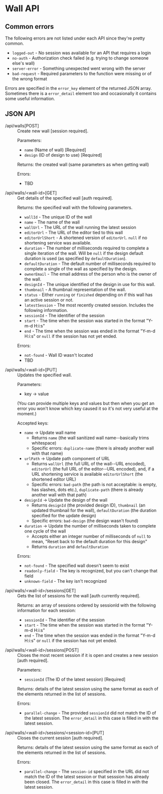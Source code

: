 Wall API
========

Common errors
-------------

The following errors are not listed under each API since they're pretty common.

* <code>logged-out</code> - No session was available for an API that requires
                            a login
* <code>no-auth</code> - Authorization check failed (e.g. trying to change
                         someone else's wall)
* <code>server-error</code> - Something unexpected went wrong with the server
* <code>bad-request</code> - Required parameters to the function were missing or
                             of the wrong format

Errors are specified in the <code>error_key</code> element of the returned JSON
array.
Sometimes there is a <code>error_detail</code> element too and occasionally it
contains some useful information.

JSON API
--------

<dl>
<dt>/api/walls[POST]</dt>
<dd>Create new wall [session required].

Parameters:
* <code>name</code> (Name of wall) [Required]
* <code>design</code> (ID of design to use) [Required]

Returns:
the created wall (same parameters as when getting wall)

Errors:
* TBD
</dd>
<dt>/api/walls/&lt;wall-id>[GET]</dt>
<dd>Get details of the specified wall [auth required].

Returns:
the specified wall with the following parameters.
* <code>wallId</code> - The unique ID of the wall
* <code>name</code> - The name of the wall
* <code>wallUrl</code> - The URL of the wall running the latest session
* <code>editorUrl</code> - The URL of the editor tied to this wall
* <code>editorUrlShort</code> - A shortened version of <code>editorUrl</code>.
  <code>null</code> if no shortening service was available.
* <code>duration</code> - The number of milliseconds required to complete
  a single iteration of the wall.
  Will be <code>null</code> if the design default duration is used (as specified
  by <code>defaultDuration</code>).
* <code>defaultDuration</code> - The default number of milliseconds required to
  complete a single of the wall as specified by the design.
* <code>ownerEmail</code> - The email address of the person who is the owner of
  the wall.
* <code>designId</code> - The unique identified of the design in use for this
  wall.
* <code>thumbnail</code> - A thumbnail representation of the wall.
* <code>status</code> - Either <code>running</code> or <code>finished</code>
  depending on if this wall has an active session or not.
* <code>latestSession</code> - The most recently created session. Includes the
  following information.
 * <code>sessionId</code> - The identifier of the session
 * <code>start</code> - The time when the session was started in the format
  "Y-m-d H:i:s"
 * <code>end</code> - The time when the session was ended in the format
  "Y-m-d H:i:s" or <code>null</code> if the session has not yet ended.

Errors:
* <code>not-found</code> - Wall ID wasn't located
* TBD
</dd>
<dt>/api/walls/&lt;wall-id>[PUT]</dt>
<dd>Updates the specified wall.

Parameters:
* key &rarr; value

(You can provide multiple keys and values but then when you get an error you
won't know which key caused it so it's not very useful at the moment.)

Accepted keys:
* <code>name</code> &rarr; Update wall name
  * Returns <code>name</code> (the wall sanitized wall name--basically trims
    whitespace)
  * Specific errors:
    <code>duplicate-name</code> (there is already another wall with that name)
* <code>urlPath</code> &rarr; Update path component of URL
  * Returns <code>wallUrl</code> (the full URL of the wall--URL encoded),
    <code>editorUrl</code> (the full URL of the editor--URL encoded), and, if
    a URL shortening service is available <code>editorUrlShort</code> (the
    shortened editor URL)
  * Specific errors: <code>bad-path</code> (the path is not acceptable: is
    empty, has slashes, dots etc.), <code>duplicate-path</code> (there is
    already another wall with that path)
* <code>designId</code> &rarr; Update the design of the wall
  * Returns <code>designId</code> (the provided design ID),
    <code>thumbnail</code> (an updated thumbnail for the wall),
    <code>defaultDuration</code> (the duration specified for the update design)
  * Specific errors: <code>bad-design</code> (the design wasn't found)
* <code>duration</code> &rarr; Update the number of milliseconds taken to
  complete one cycle of the wall
  * Accepts either an integer number of milliseconds of <code>null</code> to
    mean, "Reset back to the default duration for this design"
  * Returns <code>duration</code> and <code>defaultDuration</code>

Errors:
* <code>not-found</code> - The specified wall doesn't seem to exist
* <code>readonly-field</code> - The key is recognized, but you can't change that field
* <code>unknown-field</code> - The key isn't recognized
</dd>
<dt>/api/walls/&lt;wall-id>/sessions[GET]</dt>
<dd>Gets the list of sessions for the wall [auth currently required].

Returns:
an array of sessions ordered by sessionId with the following information
for each session:
* <code>sessionId</code> - The identifier of the session
* <code>start</code> - The time when the session was started in the format
  "Y-m-d H:i:s"
* <code>end</code> - The time when the session was ended in the format
  "Y-m-d H:i:s" or <code>null</code> if the session has not yet ended.
</dd>
<dt>/api/walls/&lt;wall-id>/sessions[POST]</dt>
<dd>Closes the most recent session if it is open and creates a new session [auth required].

Parameters:
* <code>sessionId</code> (The ID of the latest session) [Required]

Returns:
details of the latest session using the same format as each of the elements
returned in the list of sessions.

Errors:
* <code>parallel-change</code> - The provided <code>sessionId</code> did not match the ID of the latest session. The <code>error_detail</code> in this case is filled in with the latest session.
</dd>
<dt>/api/walls/&lt;wall-id>/sessions/&lt;session-id>[PUT]</dt>
<dd>Closes the current session [auth required].

Returns:
details of the latest session using the same format as each of the elements
returned in the list of sessions.

Errors:
* <code>parallel-change</code> - The <code>session-id</code> specified in the URL did not match the ID of the latest session or that sesssion has already been closed. The <code>error_detail</code> in this case is filled in with the latest session.
</dd>
